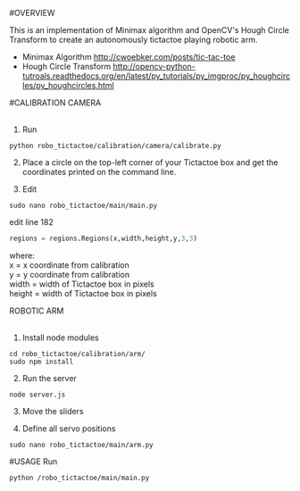 #OVERVIEW

This is an implementation of Minimax algorithm and OpenCV's Hough Circle Transform to create an autonomously tictactoe playing robotic arm.

- Minimax Algorithm http://cwoebker.com/posts/tic-tac-toe
- Hough Circle Transform http://opencv-python-tutroals.readthedocs.org/en/latest/py_tutorials/py_imgproc/py_houghcircles/py_houghcircles.html

#CALIBRATION
CAMERA<br />
<br />
1. Run
```
python robo_tictactoe/calibration/camera/calibrate.py
```

2. Place a circle on the top-left corner of your Tictactoe box and get the coordinates printed on the command line.

3. Edit
```
sudo nano robo_tictactoe/main/main.py
```
edit line 182
```python
regions = regions.Regions(x,width,height,y,3,3)
```
where:<br />
x      = x coordinate from calibration <br />
y      = y coordinate from calibration <br />
width  = width of Tictactoe box in pixels <br />
height = width of Tictactoe box in pixels <br />


ROBOTIC ARM<br />
<br />
1. Install node modules
```
cd robo_tictactoe/calibration/arm/
sudo npm install
```

2. Run the server
```
node server.js
```

3. Move the sliders

4. Define all servo positions
```
sudo nano robo_tictactoe/main/arm.py
```

#USAGE
Run
```
python /robo_tictactoe/main/main.py
```
